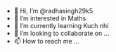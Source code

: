 - 👋 Hi, I’m @radhasingh29k5
- 👀 I’m interested in Maths
- 🌱 I’m currently learning Kuch nhi
- 💞️ I’m looking to collaborate on ...
- 📫 How to reach me ...

<!---
radhasingh29k5/radhasingh29k5 is a ✨ special ✨ repository because its `README.md` (this file) appears on your GitHub profile.
You can click the Preview link to take a look at your changes.
--->
